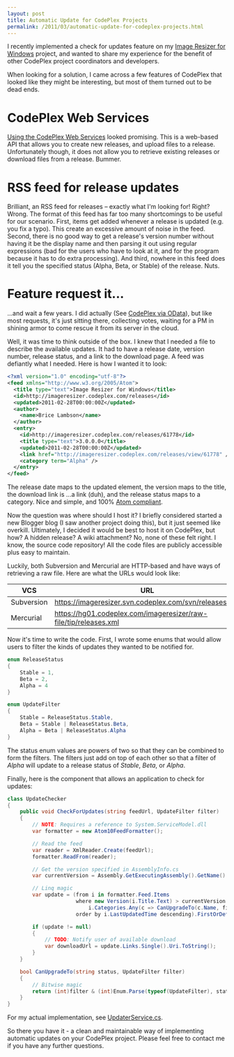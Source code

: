 ```yaml
---
layout: post
title: Automatic Update for CodePlex Projects
permalink: /2011/03/automatic-update-for-codeplex-projects.html
---
```


I recently implemented a check for updates feature on my [Image Resizer for Windows][1] project, and wanted to share my
experience for the benefit of other CodePlex project coordinators and developers.

When looking for a solution, I came across a few features of CodePlex that looked like they might be interesting, but
most of them turned out to be dead ends.

CodePlex Web Services
=====================
[Using the CodePlex Web Services][2] looked promising. This is a web-based API that allows you to create new releases,
and upload files to a release. Unfortunately though, it does not allow you to retrieve existing releases or download
files from a release. Bummer.

RSS feed for release updates
============================
Brilliant, an RSS feed for releases – exactly what I'm looking for! Right? Wrong. The format of this feed has far too
many shortcomings to be useful for our scenario. First, items get added whenever a release is updated (e.g. you fix a
typo). This create an excessive amount of noise in the feed. Second, there is no good way to get a release's version
number without having it be the display name and then parsing it out using regular expressions (bad for the users who
have to look at it, and for the program because it has to do extra processing). And third, nowhere in this feed does it
tell you the specified status (Alpha, Beta, or Stable) of the release. Nuts.

Feature request it...
=====================
...and wait a few years. I did actually (See [CodePlex via OData][3]), but like most requests, it's just sitting there,
collecting votes, waiting for a PM in shining armor to come rescue it from its server in the cloud.

Well, it was time to think outside of the box. I knew that I needed a file to describe the available updates. It had to
have a release date, version number, release status, and a link to the download page. A feed was defiantly what I
needed. Here is how I wanted it to look:

```xml
<?xml version="1.0" encoding="utf-8"?>
<feed xmlns="http://www.w3.org/2005/Atom">
  <title type="text">Image Resizer for Windows</title>
  <id>http://imageresizer.codeplex.com/releases</id>
  <updated>2011-02-28T00:00:00Z</updated>
  <author>
    <name>Brice Lambson</name>
  </author>
  <entry>
    <id>http://imageresizer.codeplex.com/releases/61778</id>
    <title type="text">3.0.0.0</title>
    <updated>2011-02-28T00:00:00Z</updated>
    <link href="http://imageresizer.codeplex.com/releases/view/61778" />
    <category term="Alpha" />
  </entry>
</feed>
```

The release date maps to the updated element, the version maps to the title, the download link is ...a link (duh), and
the release status maps to a category. Nice and simple, and 100% [Atom compliant][4].

Now the question was where should I host it? I briefly considered started a new Blogger blog (I saw another project
doing this), but it just seemed like overkill. Ultimately, I decided it would be best to host it on CodePlex, but how? A
hidden release? A wiki attachment? No, none of these felt right. I know, the source code repository! All the code files
are publicly accessible plus easy to maintain.

Luckily, both Subversion and Mercurial are HTTP-based and have ways of retrieving a raw file. Here are what the URLs
would look like:

| VCS        | URL                                                              |
| ---------- | ---------------------------------------------------------------- |
| Subversion | https://imageresizer.svn.codeplex.com/svn/releases.xml           |
| Mercurial  | https://hg01.codeplex.com/imageresizer/raw-file/tip/releases.xml |

Now it's time to write the code. First, I wrote some enums that would allow users to filter the kinds of updates they
wanted to be notified for.

```cs
enum ReleaseStatus
{
    Stable = 1,
    Beta = 2,
    Alpha = 4
}

enum UpdateFilter
{
    Stable = ReleaseStatus.Stable,
    Beta = Stable | ReleaseStatus.Beta,
    Alpha = Beta | ReleaseStatus.Alpha
}
```

The status enum values are powers of two so that they can be combined to form the filters. The filters just add on top
of each other so that a filter of *Alpha* will update to a release status of *Stable*, *Beta*, or *Alpha*.

Finally, here is the component that allows an application to check for updates:

```cs
class UpdateChecker
{
    public void CheckForUpdates(string feedUrl, UpdateFilter filter)
    {
        // NOTE: Requires a reference to System.ServiceModel.dll
        var formatter = new Atom10FeedFormatter();

        // Read the feed
        var reader = XmlReader.Create(feedUrl);
        formatter.ReadFrom(reader);

        // Get the version specified in AssemblyInfo.cs
        var currentVersion = Assembly.GetExecutingAssembly().GetName().Version;

        // Linq magic
        var update = (from i in formatter.Feed.Items
                      where new Version(i.Title.Text) > currentVersion &&
                          i.Categories.Any(c => CanUpgradeTo(c.Name, filter))
                      order by i.LastUpdatedTime descending).FirstOrDefault();

        if (update != null)
        {
            // TODO: Notify user of available download
            var downloadUrl = update.Links.Single().Uri.ToString();
        }
    }

    bool CanUpgradeTo(string status, UpdateFilter filter)
    {
        // Bitwise magic
        return (int)filter & (int)Enum.Parse(typeof(UpdateFilter), status, true) != 0;
    }
}
```

For my actual implementation, see [UpdaterService.cs][5].

So there you have it - a clean and maintainable way of implementing automatic updates on your CodePlex project. Please
feel free to contact me if you have any further questions.


  [1]: http://imageresizer.codeplex.com
  [2]: http://codeplex.codeplex.com/wikipage?title=CodePlexWebServices
  [3]: http://codeplex.codeplex.com/workitem/25424
  [4]: http://www.atomenabled.org/developers/syndication/atom-format-spec.php
  [5]: http://imageresizer.codeplex.com/SourceControl/changeset/view/63279#1142619
